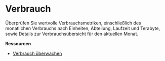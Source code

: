 Verbrauch
=========

Überprüfen Sie wertvolle Verbrauchsmetriken, einschließlich des monatlichen Verbrauchs nach Einheiten, Abteilung, Laufzeit und Terabyte, sowie Details zur Verbrauchsübersicht für den aktuellen Monat.

**Ressourcen**

-   [Verbrauch überwachen](https://docs.teradata.com/search/all?query=%2522monitoring+consumption%2522&filters=ft%253Apublication_title~%2522Teradata+Vantage%25E2%2584%25A2+on+AWS+Getting+Started+Guide%2522_%2522Teradata+Vantage%25E2%2584%25A2+on+Azure+Getting+Started+Guide%2522&content-lang=)
